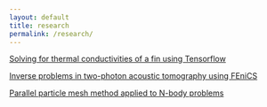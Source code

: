 ```yaml
---
layout: default
title: research
permalink: /research/ 
---
```


[Solving for thermal conductivities of a fin using Tensorflow](https://github.com/sheroze1123/TensorFlowPractice)

[Inverse problems in two-photon acoustic tomography using FEniCS](https://github.com/sheroze1123/TP-PAT)

[Parallel particle mesh method applied to N-body problems](https://github.com/sheroze1123/ppm)
